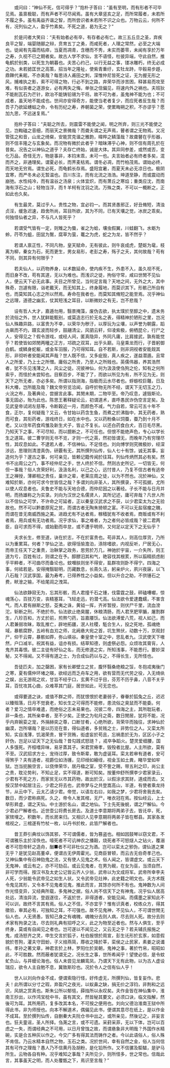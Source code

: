 　　或问曰：“神仙不死，信可得乎？”抱朴子答曰：“虽有至明，而有形者不可毕见焉。虽禀极聪，而有声者不可尽闻焉。虽有大章竖亥之足，而所常履者，未若所不履之多。虽有禹益齐谐之智，而所尝识者未若所不识之众也。万物云云，何所不有，况列仙之人，盈乎竹素矣。不死之道，曷为无之？”

　　於是问者大笑曰：“夫有始者必有卒，有存者必有亡。故三五丘旦之圣，弃疾良平之智，端婴随郦之辩，贲育五丁之勇，而咸死者，人理之常然，必至之大端也。徒闻有先霜而枯瘁，当夏而凋青，含穗而不秀，未实而萎零，未闻有享於万年之寿，久视不已之期者矣。故古人学不求仙，言不语怪，杜彼异端，守此自然，推龟鹤於别类，以死生为朝暮也。夫苦心约己，以行无益之事，镂冰雕朽，终无必成之功。未若摅匡世之高策，招当年之隆祉，使紫青重纡，玄牡龙跱，华毂易步趍，鼎餗代耒耜，不亦美哉？每思诗人甫田之刺，深惟仲尼皆死之证，无为握无形之风，捕难执之影，索不可得之物，行必不到之路，弃荣华而涉苦困，释甚易而攻至难，有似丧者之逐游女，必有两失之悔，单张之信偏见，将速内外之祸也。夫班狄不能削瓦石为芒针，欧冶不能铸铅锡为干将。故不可为者，虽鬼神不能为也；不可成者，虽天地不能成也。世间亦安得奇方，能使当老者复少，而应死者反生哉？而吾子乃欲延蟪蛄之命，令有历纪之寿，养朝菌之荣，使累晦朔之积，不亦谬乎？愿加九思，不远迷复焉。”

　　抱朴子答曰：“夫聪之所去，则震雷不能使之闻，明之所弃，则三光不能使之见，岂輷磕之音细，而丽天之景微哉？而聋夫谓之无声焉，瞽者谓之无物焉。又况管弦之和音，山龙之绮粲，安能赏克谐之雅韵，暐晔之鳞藻哉？故聋瞽在乎形器，则不信丰隆之与玄象矣。而况物有微於此者乎？暗昧滞乎心神，则不信有周孔於在昔矣。况告之以神仙之道乎？夫存亡终始，诚是大体。其异同参差，或然或否，变化万品，奇怪无方，物是事非，本钧末乖，未可一也。夫言始者必有终者多矣，混而齐之，非通理矣。谓夏必长，而荠麦枯焉。谓冬必凋，而竹柏茂焉。谓始必终，而天地无穷焉。谓生必死，而龟鹤长存焉。盛阳宜暑，而夏天未必无凉日也。极阴宜寒，而严冬未必无暂温也。百川东注，而有北流之浩浩。坤道至静，而或震动而崩弛。水性纯冷，而有温谷之汤泉；火体宜炽，而有萧丘之寒焰；重类应沈，而南海有浮石之山；轻物当浮，而牜羊柯有沈羽之流。万殊之类，不可以一概断之，正如此也久矣。

　　有生最灵，莫过乎人。贵性之物，宜必钧一。而其贤愚邪正，好丑脩短，清浊贞淫，缓急迟速，趋舍所尚，耳目所欲，其为不同，已有天壤之觉，冰炭之乖矣。何独怪仙者之异，不与凡人皆死乎？

　　若谓受气皆有一定，则雉之为蜃，雀之为蛤，壤虫假翼，川蛙翻飞，水蛎为蛉，荇苓为蛆，田鼠为鴽，腐草为萤，鼍之为虎，蛇之为龙，皆不然乎？

　　若谓人禀正性，不同凡物，皇天赋命，无有彼此，则牛哀成虎，楚妪为鼋，枝离为柳，秦女为石，死而更生，男女易形，老彭之寿，殇子之夭，其何故哉？苟有不同，则其异有何限乎？

　　若夫仙人，以药物养身，以术数延命，使内疾不生，外患不入，虽久视不死，而旧身不改，苟有其道，无以为难也。而浅识之徒，拘俗守常，咸曰世閒不见仙人，便云天下必无此事。夫目之所曾见，当何足言哉？天地之间，无外之大，其中殊奇，岂遽有限，诣老戴天，而无知其上，终身履地，而莫识其下。形骸己所自有也，而莫知其心志之所以然焉。寿命在我者也，而莫知其脩短之能至焉。况乎神仙之远理，道德之幽玄，仗其短浅之耳目，以断微妙之有无，岂不悲哉？

　　设有哲人大才，嘉遁勿用，翳景掩藻，废伪去欲，执太璞於至醇之中，遗末务於流俗之外，世人犹鲜能甄别，或莫造志行於无名之表，得精神於陋形之里，岂况仙人殊趣异路，以富贵为不幸，以荣华为秽汙，以厚玩为尘壤，以声誉为朝露，蹈炎飙而不灼，蹑玄波而轻步，鼓翮清尘，风驷云轩，仰凌紫极，俯栖昆仑，行尸之人，安得见之？假令游戏，或经人间，匿真隐异，外同凡庸，比肩接武，孰有能觉乎？若使皆如郊閒两曈之正方，邛疏之双耳，出乎头巅。马皇乘龙而行，子晋躬御白鹤。或鳞身蛇躯，或金车羽服，乃可得知耳。自不若斯，则非洞视者安能觌其形，非彻听者安能闻其声哉？世人既不信，又多疵毁，真人疾之，遂益潜遁。且常人之所爱，乃上士之所憎。庸俗之所贵，乃至人之所贱也。英儒伟器，养其浩然者，犹不乐见浅薄之人，风尘之徒。况彼神仙，何为汲汲使刍狗之伦，知有之何所索乎，而怪於未尝知也。目察百步，不能了了，而欲以所见为有，所不见为无，则天下之所无者，亦必多矣。所谓以指测海，指极而云水尽者也。蜉蝣校巨鼇，日及料大椿，岂所能及哉？魏文帝穷览洽闻，自呼於物无所不经，谓天下无切玉之刀，火浣之布，及著典论，尝据言此事。其閒未期，二物毕至。帝乃叹息，遽毁斯论。事无固必，殆为此也。陈思王著释疑论云，初谓道术，直呼愚民诈伪空言定矣。及见武皇帝试闭左慈等，令断穀近一月，而颜色不减，气力自若，常云可五十年不食，正尔，复何疑哉？又云，令甘始以药含生鱼，而煮之於沸脂中，其无药者，熟而可食，其衔药者，游戏终日，如在水中也。又以药粉桑以饲蚕，蚕乃到十月不老。又以住年药食鸡雏及新生犬子，皆止不复长。以还白药食白犬，百日毛尽黑。乃知天下之事，不可尽知，而以臆断之，不可任也。但恨不能绝声色，专心以学长生之道耳。彼二曹学则无书不览，才则一代之英，然初皆谓无，而晚年乃有穷理尽性，其叹息如此。不逮若人者，不信神仙，不足怪也。刘向博学则究微极妙，经深涉远，思理则清澄真伪，研覈有无，其所撰列仙传，仙人七十有馀，诚无其事，妄造何为乎？邃古之事，何可亲见，皆赖记籍传闻於往耳。列仙传炳然其必有矣。然书不出周公之门，事不经仲尼之手，世人终於不信。然则古史所记，一切皆无，何但一事哉？俗人贪荣好利，汲汲名利，以己之心，远忖昔人，乃复不信古者有逃帝王之禅授，薄卿相之贵任，巢许之辈，老莱庄周之徒，以为不然也。况於神仙，又难知於斯，亦何可求今世皆信之哉？多谓刘向非圣人，其所撰录，不可孤据，尤所以使人叹息者也。夫鲁史不能与天地合德，而仲尼因之以著经。子长不能与日月并明，而扬雄称之为实录。刘向为汉世之名儒贤人，其所记述，庸可弃哉？凡世人所以不信仙之可学，不许命之可延者，正以秦皇汉武求之不获，以少君栾太为之无验故也。然不可以黔娄原宪之贫，而谓古者无陶朱猗顿之富。不可以无盐宿瘤之醜，而谓在昔无南威西施之美。进趋尤有不达者焉，稼穑犹有不收者焉，商贩或有不利者焉，用兵或有无功者焉。况乎求仙，事之难者，为之者何必皆成哉？彼二君两臣，自可求而不得，或始勤而卒怠，或不遭乎明师，又何足以定天下之无仙乎？

　　夫求长生，修至道，诀在於志，不在於富贵也。苟非其人，则高位厚货，乃所以为重累耳。何者？学仙之法，欲得恬愉澹泊，涤除嗜欲，内视反听，尸居无心，而帝王任天下之重责，治鞅掌之政务，思劳於万几，神驰於宇宙，一介失所，则王道为亏，百姓有过，则谓之在予。醇醪汩其和气，艳容伐其根荄，所以翦精损虑削乎平粹者，不可曲尽而备论也。蚊噆肤则坐不得安，虱群攻则卧不得宁。四海之事，何祗若是。安得掩翳聪明，历藏数息，长斋久洁，躬亲炉火，夙兴夜寐，以飞八石哉？汉武享国，最为寿考，已得养性之小益矣。但以升合之助，不供锺石之费，畎澮之输，不给尾闾之洩耳。

　　仙法欲静寂无为，忘其形骸，而人君撞千石之锺，伐雷霆之鼓，砰磕嘈囐，惊魂荡心，百技万变，丧精塞耳，飞轻走迅，钓潜弋高。仙法欲令爱逮蠢蠕，不害含气，而人君有赫斯之怒，芟夷之诛，黄钺一挥，齐斧暂授，则伏尸千里，流血滂沱，斩断之刑，不绝於市。仙法欲止绝臭腥，休粮清肠，而人君烹肥宰腯，屠割群生，八珍百和，方丈於前，煎熬勺药，旨嘉餍饫。仙法欲溥爱八荒，视人如己，而人君兼弱攻昧，取乱推亡，辟地拓疆，泯人社稷，駈合生人，投之死地，孤魂绝域，暴骸腐野，五岭有血刃之师，北阙悬大宛之首，坑生煞伏，动数十万，京观封尸，仰干云霄，暴骸如莽，弥山填谷。秦皇使十室之中，思乱者九。汉武使天下嗷然，户口减半。祝其有益，诅亦有损。结草知德，则虚祭必怨。众烦攻其膏肓，人鬼齐其毒恨。彼二主徒有好仙之名，而无修道之实，所知浅事，不能悉行。要妙深秘，又不得闻。又不得有道之士，为合成仙药以与之，不得长生，无所怪也。

　　吾徒匹夫，加之罄困，家有长卿壁立之贫，腹怀翳桑绝粮之馁，冬抱戎夷後门之寒，夏有儒仲环堵之暎，欲经远而乏舟车之用，欲有营而无代劳之役，入无绮纨之娱，出无游观之欢，甘旨不经乎口，玄黄不过乎目，芬芳不历乎鼻，八音不关乎耳，百忧攻其心曲，众难萃其门庭，居世如此，可无恋也。

　　或得要道之诀，或值不群之师，而犹恨恨於老妻弱子，眷眷於狐兔之丘，迟迟以臻殂落，日月不觉衰老，知长生之可得而不能修，患流俗之臭鼠而不能委。何者？爱习之情卒难遣，而绝俗之志未易果也。况彼二帝，四海之主，其所耽玩者，非一条也，其所亲幸者，至不少矣。正使之为旬月之斋，数日閒居，犹将不能，况乎内弃婉娈之宠，外捐赫奕之尊，口断甘肴，心绝所欲，背荣华而独往，求神仙於幽漠，岂所堪哉？是以历览在昔，得仙道者，多贫贱之士，非势位之人。又栾太所知，实自浅薄，饥渴荣贵，冒干货贿，衒虚妄於苟且，忘祸患於无为，区区小子之奸伪，岂足以证天下之无仙哉？昔勾践式怒琏 ? ，戎卒争蹈火。楚灵爱细腰，国人多饿死。齐桓嗜异味，易牙蒸其子。宋君赏瘠孝，毁殁者比屋。人主所欲，莫有不至。汉武招求方士，宠待过厚，致令斯辈，敢为虚诞耳。栾太若审有道者，安可得煞乎？夫有道者，视爵位如汤镬，见印绶如縗绖，视金玉如土粪，睹华堂如牢狱。岂当扼腕空言，以侥倖荣华，居丹楹之室，受不訾之赐，带五利之印，尚公主之贵，耽沦势利，不知止足，实不得道，断可知矣。按董仲舒所撰李少君家录云，少君有不死之方，而家贫无以市其药物，故出於汉，以假涂求其财，道成而去。又按汉禁中起居注云，少君之将去也，武帝梦与之共登嵩高山，半道，有使者乘龙持节，从云中下。云太乙请少君。帝觉，以语左右曰，如我之梦，少君将舍我去矣。数日，而少君称病死。久之，帝令人发其棺，无尸，唯衣冠在焉。按仙经云，上士举形昇虚，谓之天仙。中士游於名山，谓之地仙。下士先死後蜕，谓之尸解仙。今少君必尸解者也。近世壶公将费长房去。及道士李意期将两弟子去，皆讬卒，死，家殡埋之。积数年，而长房来归。又相识人见李意期将两弟子皆在郫县。其家各发棺视之，三棺遂有竹杖一枚，以丹书於枚，此皆尸解者也。

　　昔王莽引典坟以饰其邪，不可谓儒者，皆为篡盗也。相如因鼓琴以窃文君，不可谓雅乐主於淫佚也。噎死者不可讥神农之播穀，烧死者不可怒燧人之钻火，覆溺者不可怨帝轩之造舟，酗■者不可非杜仪之为酒。岂可以栾太之邪伪，谓仙道之果无乎？是犹见赵高董卓，便谓古无伊周霍光。见商臣冒顿，而云古无伯奇孝己也。又神仙集中有召神劾鬼之法，又有使人见鬼之术。俗人闻之，皆谓虚文。或云天下无鬼神，或云有之，亦不可劾召。或云见鬼者，在男为觋，在女为巫，当须自然，非可学而得。按汉书及太史公记皆云齐人少翁，武帝以为文成将军。武帝所幸李夫人死，少翁能令武帝见之如生人状。又令武帝见灶神，此史籍之明文也。夫方术既令鬼见其形，又令本不见鬼者见鬼，推此而言，其馀亦何所不有也。鬼神数为人间作光怪变异，又经典所载，多鬼神之据，俗人尚不信天下之有神鬼，况乎仙人居高处远，清浊异流，登遐遂往，不返於世，非得道者，安能见闻。而儒墨之家知此不可以训，故终不言其有焉。俗人之不信，不亦宜乎？惟有识真者，校练众方，得其徵验，审其必有，可独知之耳，不可强也。故不见鬼神，不见仙人，不可谓世閒无仙人也。人无贤愚，皆知己身之有魂魄，魂魄分去则人病，尽去则人死。故分去则术家有拘录之法，尽去则礼典有招呼之义，此之为物至近者也。然与人俱生，至乎终身，莫或有自闻见之者也。岂可遂以不闻见之，又云无之乎？若夫辅氏报施之鬼，成汤怒齐之灵，申生交言於狐子，杜伯报恨於周宣，彭生讬形於玄豕，如意假貌於苍狗，灌夫守田蚡，子义掊燕简，蓐收之降於莘，栾侯之止民家，素姜之说谶纬，孝孙之著文章，神君言於上林，罗阳仕於吴朝，鬼神之事，著於竹帛，昭昭如此，不可胜数。然而蔽者犹谓无之，况长生之事，世所希闻乎！望使必信，是令蚊虻负山，与井蟆论海也。俗人未尝见龙麟鸾凤，乃谓天下无有此物，以为古人虚设瑞应，欲令人主自勉不息，冀致斯珍也。况於令人之信有仙人乎！

　　世人以刘向作金不成，便谓索隐行怪，好传虚无，所撰列仙，皆复妄作。悲夫！此所谓以分寸之瑕，弃盈尺之夜光，以蚁鼻之缺，捐无价之淳钧，非荆和之远识，风胡之赏真也。斯朱公所以郁悒，薛烛所以永叹矣。夫作金皆在神仙集中，淮南王抄出，以作鸿宝枕中书，虽有其文，然皆秘其要文，必须口诀，临文指解，然後可为耳。其所用药，复多改其本名，不可按之便用也。刘向父德治淮南王狱中所得此书，非为师授也。向本不解道术，偶偏见此书，便谓其意尽在纸上，是以作金不成耳。至於撰列仙传，自删秦大夫阮仓书中出之，或所亲见，然後记之，非妄言也。狂夫童谣，圣人所择。刍荛之言，或不可遗。采葑采菲，无以下体，岂可以百虑之一失，而谓经典之不可用，以日月曾蚀之故，而谓悬象非大明哉？外国作水精碗，实是合五种灰以作之。今交广多有得其法而铸作之者。今以此语俗人，俗人殊不肯信。乃云水精本自然之物，玉石之类。况於世间，幸有自然之金，俗人当何信其有可作之理哉？愚人乃不信黄丹及胡粉，是化铅所作。又不信骡及駏驉，是驴马所生。云物各自有种。况乎难知之事哉？夫所见少，则所怪多，世之常也。信哉此言，其事虽天之明，而人处覆甑之下，焉识至言哉？”
